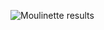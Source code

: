 ![Moulinette results](https://user-images.githubusercontent.com/50785239/75716897-6ffc9a80-5cd0-11ea-8dc6-daf107817115.png)
